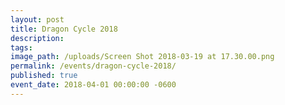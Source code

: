 ```yaml
---
layout: post
title: Dragon Cycle 2018
description:
tags:
image_path: /uploads/Screen Shot 2018-03-19 at 17.30.00.png
permalink: /events/dragon-cycle-2018/
published: true
event_date: 2018-04-01 00:00:00 -0600
---
```



